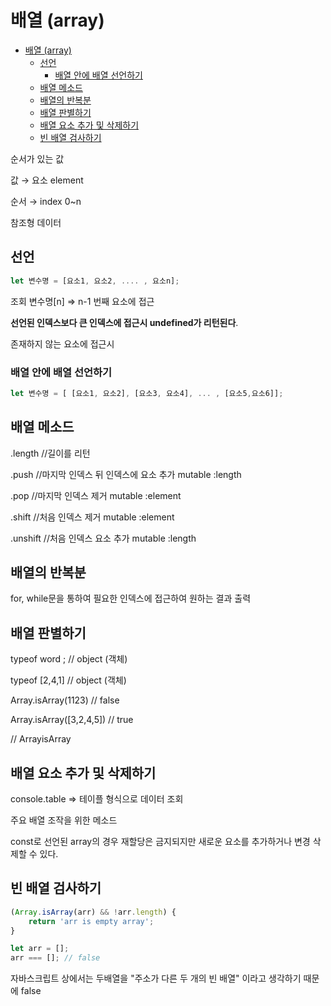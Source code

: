 # 배열 (array)

- [배열 (array)](#배열-array)
  - [선언](#선언)
    - [배열 안에 배열 선언하기](#배열-안에-배열-선언하기)
  - [배열 메소드](#배열-메소드)
  - [배열의 반복분](#배열의-반복분)
  - [배열 판별하기](#배열-판별하기)
  - [배열 요소 추가 및 삭제하기](#배열-요소-추가-및-삭제하기)
  - [빈 배열 검사하기](#빈-배열-검사하기)

순서가 있는 값

값 → 요소 element

순서 → index 0~n

참조형 데이터

## 선언

```jsx
let 변수명 = [요소1, 요소2, .... , 요소n];
```

조회 변수명[n] ⇒ n-1 번째 요소에 접근

**선언된 인덱스보다 큰 인덱스에 접근시 undefined가 리턴된다**.

존재하지 않는 요소에 접근시

### 배열 안에 배열 선언하기

```jsx
let 변수명 = [ [요소1, 요소2], [요소3, 요소4], ... , [요소5,요소6]];
```

## 배열 메소드

.length //길이를 리턴

.push //마지막 인덱스 뒤 인덱스에 요소 추가 mutable :length

.pop //마지막 인덱스 제거 mutable :element

.shift //처음 인덱스 제거 mutable :element

.unshift //처음 인덱스 요소 추가 mutable :length

## 배열의 반복분

for, while문을 통하여 필요한 인덱스에 접근하여 원하는 결과 출력

## 배열 판별하기

typeof word ; // object (객체)

typeof [2,4,1] // object (객체)

Array.isArray(1123) // false

Array.isArray([3,2,4,5]) // true

// ArrayisArray

## 배열 요소 추가 및 삭제하기

console.table ⇒ 테이플 형식으로 데이터 조회

주요 배열 조작을 위한 메소드

const로 선언된 array의 경우 재할당은 금지되지만 새로운 요소를 추가하거나 변경 삭제할 수 있다.

## 빈 배열 검사하기

```jsx
(Array.isArray(arr) && !arr.length) {
	return 'arr is empty array';
}
```

```jsx
let arr = [];
arr === []; // false
```

자바스크립트 상에서는 두배열을 "주소가 다른 두 개의 빈 배열" 이라고 생각하기 때문에 false
